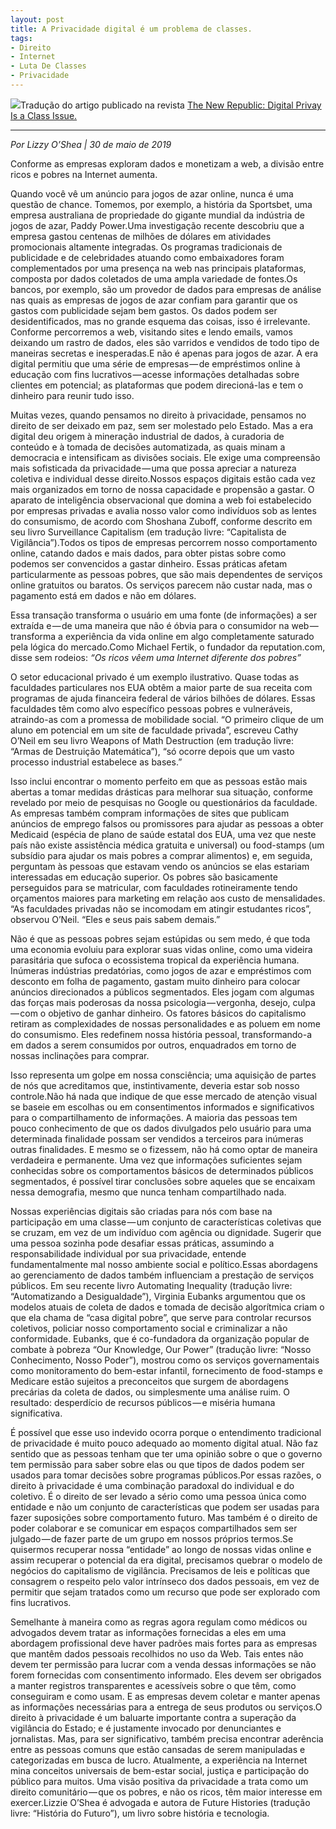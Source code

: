 ```yaml
---
layout: post
title: A Privacidade digital é um problema de classes.
tags:
- Direito
- Internet
- Luta De Classes
- Privacidade
---
```


![](https://cdn-images-1.medium.com/max/2560/1*5H88jTK2uH3ExqqP88OlHQ.jpeg)Tradução do artigo publicado na revista 
[The New Republic: Digital Privay Is a Class Issue.](https://newrepublic.com/article/154026/digital-privacy-class-issue)

***

*Por Lizzy O’Shea | 30 de maio de 2019*

Conforme as empresas exploram dados e monetizam a web, a divisão entre ricos e pobres na Internet aumenta.

Quando você vê um anúncio para jogos de azar online, nunca é uma questão de chance. Tomemos, por exemplo, a história da Sportsbet, uma empresa australiana de propriedade do gigante mundial da indústria de jogos de azar, Paddy Power.Uma investigação recente descobriu que a empresa gastou centenas de milhões de dólares em atividades promocionais altamente integradas. Os programas tradicionais de publicidade e de celebridades atuando como embaixadores foram complementados por uma presença na web nas principais plataformas, composta por dados coletados de uma ampla variedade de fontes.Os bancos, por exemplo, são um provedor de dados para empresas de análise nas quais as empresas de jogos de azar confiam para garantir que os gastos com publicidade sejam bem gastos. Os dados podem ser desidentificados, mas no grande esquema das coisas, isso é irrelevante. Conforme percorremos a web, visitando sites e lendo emails, vamos deixando um rastro de dados, eles são varridos e vendidos de todo tipo de maneiras secretas e inesperadas.E não é apenas para jogos de azar. A era digital permitiu que uma série de empresas — de empréstimos online à educação com fins lucrativos — acesse informações detalhadas sobre clientes em potencial; as plataformas que podem direcioná-las e tem o dinheiro para reunir tudo isso.

Muitas vezes, quando pensamos no direito à privacidade, pensamos no direito de ser deixado em paz, sem ser molestado pelo Estado. Mas a era digital deu origem à mineração industrial de dados, à curadoria de conteúdo e à tomada de decisões automatizada, as quais minam a democracia e intensificam as divisões sociais. Ele exige uma compreensão mais sofisticada da privacidade — uma que possa apreciar a natureza coletiva e individual desse direito.Nossos espaços digitais estão cada vez mais organizados em torno de nossa capacidade e propensão a gastar. O aparato de inteligência observacional que domina a web foi estabelecido por empresas privadas e avalia nosso valor como indivíduos sob as lentes do consumismo, de acordo com Shoshana Zuboff, conforme descrito em seu livro Surveillance Capitalism (em tradução livre: “Capitalista de Vigilância”).Todos os tipos de empresas percorrem nosso comportamento online, catando dados e mais dados, para obter pistas sobre como podemos ser convencidos a gastar dinheiro. Essas práticas afetam particularmente as pessoas pobres, que são mais dependentes de serviços online gratuitos ou baratos. Os serviços parecem não custar nada, mas o pagamento está em dados e não em dólares. 

Essa transação transforma o usuário em uma fonte (de informações) a ser extraída e — de uma maneira que não é óbvia para o consumidor na web — transforma a experiência da vida online em algo completamente saturado pela lógica do mercado.Como Michael Fertik, o fundador da reputation.com, disse sem rodeios: *“Os ricos vêem uma Internet diferente dos pobres”*

O setor educacional privado é um exemplo ilustrativo. Quase todas as faculdades particulares nos EUA obtêm a maior parte de sua receita com programas de ajuda financeira federal de vários bilhões de dólares. Essas faculdades têm como alvo específico pessoas pobres e vulneráveis, atraindo-as com a promessa de mobilidade social. “O primeiro clique de um aluno em potencial em um site de faculdade privada”, escreveu Cathy O’Neil em seu livro Weapons of Math Destruction (em tradução livre: “Armas de Destruição Matemática”), “só ocorre depois que um vasto processo industrial estabelece as bases.” 

Isso inclui encontrar o momento perfeito em que as pessoas estão mais abertas a tomar medidas drásticas para melhorar sua situação, conforme revelado por meio de pesquisas no Google ou questionários da faculdade. As empresas também compram informações de sites que publicam anúncios de emprego falsos ou promissores para ajudar as pessoas a obter Medicaid (espécia de plano de saúde estatal dos EUA, uma vez que neste país não existe assistência médica gratuita e universal) ou food-stamps (um subsídio para ajudar os mais pobres a comprar alimentos) e, em seguida, perguntam às pessoas que estavam vendo os anúncios se elas estariam interessadas em educação superior. Os pobres são basicamente perseguidos para se matricular, com faculdades rotineiramente tendo orçamentos maiores para marketing em relação aos custo de mensalidades. “As faculdades privadas não se incomodam em atingir estudantes ricos”, observou O’Neil. “Eles e seus pais sabem demais.”

Não é que as pessoas pobres sejam estúpidas ou sem medo, é que toda uma economia evoluiu para explorar suas vidas online, como uma videira parasitária que sufoca o ecossistema tropical da experiência humana. Inúmeras indústrias predatórias, como jogos de azar e empréstimos com desconto em folha de pagamento, gastam muito dinheiro para colocar anúncios direcionados a públicos segmentados. Eles jogam com algumas das forças mais poderosas da nossa psicologia — vergonha, desejo, culpa — com o objetivo de ganhar dinheiro. Os fatores básicos do capitalismo retiram as complexidades de nossas personalidades e as poluem em nome do consumismo. Eles redefinem nossa história pessoal, transformando-a em dados a serem consumidos por outros, enquadrados em torno de nossas inclinações para comprar. 

Isso representa um golpe em nossa consciência; uma aquisição de partes de nós que acreditamos que, instintivamente, deveria estar sob nosso controle.Não há nada que indique de que esse mercado de atenção visual se baseie em escolhas ou em consentimentos informados e significativos para o compartilhamento de informações. A maioria das pessoas tem pouco conhecimento de que os dados divulgados pelo usuário para uma determinada finalidade possam ser vendidos a terceiros para inúmeras outras finalidades. E mesmo se o fizessem, não há como optar de maneira verdadeira e permanente. Uma vez que informações suficientes sejam conhecidas sobre os comportamentos básicos de determinados públicos segmentados, é possível tirar conclusões sobre aqueles que se encaixam nessa demografia, mesmo que nunca tenham compartilhado nada. 

Nossas experiências digitais são criadas para nós com base na participação em uma classe — um conjunto de características coletivas que se cruzam, em vez de um indivíduo com agência ou dignidade. Sugerir que uma pessoa sozinha pode desafiar essas práticas, assumindo a responsabilidade individual por sua privacidade, entende fundamentalmente mal nosso ambiente social e político.Essas abordagens ao gerenciamento de dados também influenciam a prestação de serviços públicos. Em seu recente livro Automating Inequality (tradução livre: “Automatizando a Desigualdade”), Virginia Eubanks argumentou que os modelos atuais de coleta de dados e tomada de decisão algorítmica criam o que ela chama de “casa digital pobre”, que serve para controlar recursos coletivos, policiar nosso comportamento social e criminalizar a não conformidade. Eubanks, que é co-fundadora da organização popular de combate à pobreza “Our Knowledge, Our Power” (tradução livre: “Nosso Conhecimento, Nosso Poder”), mostrou como os serviços governamentais como monitoramento do bem-estar infantil, fornecimento de food-stamps e Medicare estão sujeitos a preconceitos que surgem de abordagens precárias da coleta de dados, ou simplesmente uma análise ruim. O resultado: desperdício de recursos públicos — e miséria humana significativa.

É possível que esse uso indevido ocorra porque o entendimento tradicional de privacidade é muito pouco adequado ao momento digital atual. Não faz sentido que as pessoas tenham que ter uma opinião sobre o que o governo tem permissão para saber sobre elas ou que tipos de dados podem ser usados para tomar decisões sobre programas públicos.Por essas razões, o direito à privacidade é uma combinação paradoxal do individual e do coletivo. É o direito de ser levado a sério como uma pessoa única como entidade e não um conjunto de características que podem ser usadas para fazer suposições sobre comportamento futuro. Mas também é o direito de poder colaborar e se comunicar em espaços compartilhados sem ser julgado — de fazer parte de um grupo em nossos próprios termos.Se quisermos recuperar nossa “entidade” ao longo de nossas vidas online e assim recuperar o potencial da era digital, precisamos quebrar o modelo de negócios do capitalismo de vigilância. Precisamos de leis e políticas que consagrem o respeito pelo valor intrínseco dos dados pessoais, em vez de permitir que sejam tratados como um recurso que pode ser explorado com fins lucrativos. 

Semelhante à maneira como as regras agora regulam como médicos ou advogados devem tratar as informações fornecidas a eles em uma abordagem profissional deve haver padrões mais fortes para as empresas que mantêm dados pessoais recolhidos no uso da Web. Tais entes não devem ter permissão para lucrar com a venda dessas informações se não forem fornecidas com consentimento informado. Eles devem ser obrigados a manter registros transparentes e acessíveis sobre o que têm, como conseguiram e como usam. E as empresas devem coletar e manter apenas as informações necessárias para a entrega de seus produtos ou serviços.O direito à privacidade é um baluarte importante contra a superação da vigilância do Estado; e é justamente invocado por denunciantes e jornalistas. Mas, para ser significativo, também precisa encontrar aderência entre as pessoas comuns que estão cansadas de serem manipuladas e categorizadas em busca de lucro. Atualmente, a experiência na Internet mina conceitos universais de bem-estar social, justiça e participação do público para muitos. Uma visão positiva da privacidade a trata como um direito comunitário — que os pobres, e não os ricos, têm maior interesse em exercer.Lizzie O’Shea é advogada e autora de Future Histories (tradução livre: “História do Futuro”), um livro sobre história e tecnologia.
